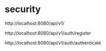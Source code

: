 # security

http://localhost:8080/api/v1/

http://localhost:8080/api/v1/auth/register

http://localhost:8080/api/v1/auth/authenticate
